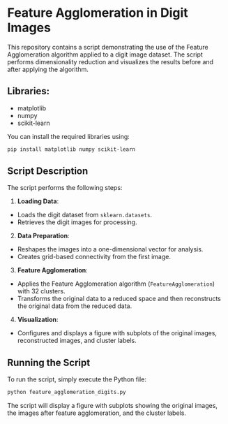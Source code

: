 # Feature Agglomeration in Digit Images

This repository contains a script demonstrating the use of the Feature Agglomeration algorithm applied to a digit image dataset. The script performs dimensionality reduction and visualizes the results before and after applying the algorithm.

## Libraries:

 - matplotlib
 - numpy
 - scikit-learn
   
You can install the required libraries using:
```bash
pip install matplotlib numpy scikit-learn
```

## Script Description

The script performs the following steps:
1. **Loading Data**:
  - Loads the digit dataset from `sklearn.datasets`.
  - Retrieves the digit images for processing.
    
2. **Data Preparation**:
  - Reshapes the images into a one-dimensional vector for analysis.
  - Creates grid-based connectivity from the first image.
    
3. **Feature Agglomeration**:
  - Applies the Feature Agglomeration algorithm (`FeatureAgglomeration`) with 32 clusters.
  - Transforms the original data to a reduced space and then reconstructs the original data from the reduced data.
    
4. **Visualization**:
  - Configures and displays a figure with subplots of the original images, reconstructed images, and cluster labels.
    
## Running the Script

To run the script, simply execute the Python file:
```bash
python feature_agglomeration_digits.py
```
The script will display a figure with subplots showing the original images, the images after feature agglomeration, and the cluster labels.
